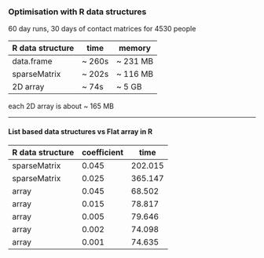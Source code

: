 
### Optimisation with R data structures

60 day runs, 30 days of contact matrices for 4530 people

R data structure | time | memory
--|--|--
data.frame | ~ 260s | ~ 231 MB
sparseMatrix | ~ 202s | ~ 116 MB
2D array | ~ 74s | ~ 5 GB

each 2D array is about ~ 165 MB

---
#### List based data structures vs Flat array in R


R data structure | coefficient | time  
--|--|--
sparseMatrix | 0.045 | 202.015
sparseMatrix | 0.025 | 365.147
array | 0.045 | 68.502
array | 0.015 | 78.817
array | 0.005 | 79.646
array | 0.002 | 74.098
array | 0.001 | 74.635
